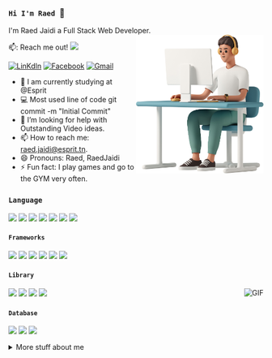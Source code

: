 ### `Hi I'm Raed `👋  

I'm Raed Jaidi a Full Stack Web Developer.
<img align="right" width="50%" src="https://github.com/Dedpy/Dedpy/raw/main/Boy%20working.png" alt="Raedjd-freelancer" style="max-width: 100%;">

📫: Reach me out! <img src="https://raw.githubusercontent.com/ShahriarShafin/ShahriarShafin/main/Assets/handshake.gif" width="100px" style="max-width: 100%;">

<a href="https://www.linkedin.com/in/raed-jaidi/" rel="nofollow"><img src="https://img.shields.io/badge/LinkedIn-0077B5?style=for-the-badge&logo=linkedin&logoColor=white" alt="LinKdIn"></a>
<a href="https://www.facebook.com/raed.jaidy.9/" rel="nofollow"><img src="https://img.shields.io/badge/Facebook-1877F2?style=for-the-badge&logo=facebook&logoColor=white" alt="Facebook"></a>
<a href="mailto:raed.jaidi@esprit.tn?subject=Hola%20Sumanth"><img src="https://camo.githubusercontent.com/2e31b0d0e07e5431ee3f85689b488016d52a4fb97e523ae497023a9746e2e52e/68747470733a2f2f696d672e736869656c64732e696f2f62616467652f676d61696c2d2532334431343833362e7376673f267374796c653d666f722d7468652d6261646765266c6f676f3d676d61696c266c6f676f436f6c6f723d7768697465" alt="Gmail" data-canonical-src="https://img.shields.io/badge/gmail-%23D14836.svg?&amp;style=for-the-badge&amp;logo=gmail&amp;logoColor=white" style="max-width: 100%;"></a>




- 🔭 I am currently studying at @Esprit
- 💻 Most used line of code git commit -m "Initial Commit"
- 🤔 I’m looking for help with Outstanding Video ideas.
- 📫 How to reach me: raed.jaidi@esprit.tn.
- 😄 Pronouns: Raed, RaedJaidi
- ⚡  Fun fact: I play games and go to the GYM very often.

### `Language`

<a href="#" rel="nofollow"><img src="https://img.shields.io/badge/C-00599C?style=for-the-badge&logo=c&logoColor=white"></a>
<a href="#" rel="nofollow"><img src="https://img.shields.io/badge/JavaScript-323330?style=for-the-badge&logo=javascript&logoColor=F7DF1E"></a>
<a href="#" rel="nofollow"><img src="https://img.shields.io/badge/TypeScript-007ACC?style=for-the-badge&logo=typescript&logoColor=white"></a>
<a href="#" rel="nofollow"><img src="https://img.shields.io/badge/Java-ED8B00?style=for-the-badge&logo=java&logoColor=white"></a>
<a href="#" rel="nofollow"><img src="https://img.shields.io/badge/Python-FFD43B?style=for-the-badge&logo=python&logoColor=blu"></a>
<a href="#" rel="nofollow"><img src="https://img.shields.io/badge/HTML5-E34F26?style=for-the-badge&logo=html5&logoColor=white"></a>
<a href="#" rel="nofollow"><img src="https://img.shields.io/badge/CSS3-1572B6?style=for-the-badge&logo=css3&logoColor=white"></a>

#### `Frameworks` 


<a href="#" rel="nofollow"><img src="https://img.shields.io/badge/Angular-DD0031?style=for-the-badge&logo=angular&logoColor=white"></a>
<a href="#" rel="nofollow"><img src="https://img.shields.io/badge/Express.js-000000?style=for-the-badge&logo=express&logoColor=white"></a>
<a href="#" rel="nofollow"><img src="https://img.shields.io/badge/Bootstrap-563D7C?style=for-the-badge&logo=bootstrap&logoColor=white"></a>
<a href="#" rel="nofollow"><img src="https://img.shields.io/badge/Spring_Boot-F2F4F9?style=for-the-badge&logo=spring-boot"></a>
<a href="#" rel="nofollow"><img src="https://img.shields.io/badge/Django-092E20?style=for-the-badge&logo=django&logoColor=green"></a>
<a href="#" rel="nofollow"><img src="https://img.shields.io/badge/.NET-512BD4?style=for-the-badge&logo=dotnet&logoColor=white"></a>

#### `Library` 

<a href="#" rel="nofollow"><img src="https://img.shields.io/badge/React-20232A?style=for-the-badge&logo=react&logoColor=61DAFB"></a>
<a href="#" rel="nofollow"><img src="https://img.shields.io/badge/Redux-593D88?style=for-the-badge&logo=redux&logoColor=white"></a>
<a href="#" rel="nofollow"><img src="https://img.shields.io/badge/Socket.io-010101?&style=for-the-badge&logo=Socket.io&logoColor=white"></a>
<a href="#" rel="nofollow"><img src="https://img.shields.io/badge/jQuery-0769AD?style=for-the-badge&logo=jquery&logoColor=white"></a>
<img align="right" alt="GIF" height="160px" src="https://camo.githubusercontent.com/fa22a95c9000d4e4914bc5de9fb94adde07fc0123f0f91ed0f2c3b7bd0240fcb/68747470733a2f2f6f63746f6465782e6769746875622e636f6d2f696d616765732f6461667470756e6b746f6361742d74686f6d61732e676966" data-canonical-src="https://octodex.github.com/images/daftpunktocat-thomas.gif" style="max-width: 100%;">

####  `Database`

<a href="#" rel="nofollow"><img src="https://img.shields.io/badge/MySQL-005C84?style=for-the-badge&logo=mysql&logoColor=white"></a>
<a href="#" rel="nofollow"><img src="https://img.shields.io/badge/MongoDB-4EA94B?style=for-the-badge&logo=mongodb&logoColor=white"></a>
<a href="#" rel="nofollow"><img src="https://img.shields.io/badge/Neo4j-018bff?style=for-the-badge&logo=neo4j&logoColor=white"></a>


<details>
 <summary>More stuff about me </summary>

#### `Profile Visits`

 ![visitor badge](https://visitor-badge.glitch.me/badge?page_id=Raedjd)
  

 #### `Github Stats` <a target="_blank" rel="noopener noreferrer" href="https://camo.githubusercontent.com/63d722931c1acc52675c1dda6e92309da815e41feaf8674a5bfa9ad354c45452/68747470733a2f2f6d656469612e67697068792e636f6d2f6d656469612f5376517a6b545162335a774b636a3151544f2f67697068792e676966" data-target="animated-image.originalLink" hidden=""><img src="https://camo.githubusercontent.com/63d722931c1acc52675c1dda6e92309da815e41feaf8674a5bfa9ad354c45452/68747470733a2f2f6d656469612e67697068792e636f6d2f6d656469612f5376517a6b545162335a774b636a3151544f2f67697068792e676966" width="40" data-canonical-src="https://media.giphy.com/media/SvQzkTQb3ZwKcj1QTO/giphy.gif" style="max-width: 100%;" data-target="animated-image.originalImage" hidden=""></a>  
 
     
 
![Anurag's GitHub stats](https://denvercoder1-activity-graph.herokuapp.com/graph/?username=Raedjd&amp;theme=tokyonight)
 

<div align="center">
 
![Anurag's GitHub stats](https://github-readme-stats.vercel.app/api?username=Raedjd&hide=contribs,prs&theme=tokyonight)

![Anurag's GitHub stats](https://github-readme-streak-stats.herokuapp.com/?user=Raedjd&amp;theme=tokyonight)
 
 ![Anurag's GitHub stats](https://github-readme-stats.vercel.app/api/top-langs/?username=&amp;theme=tokyonight)




 
 
 </div>
 

